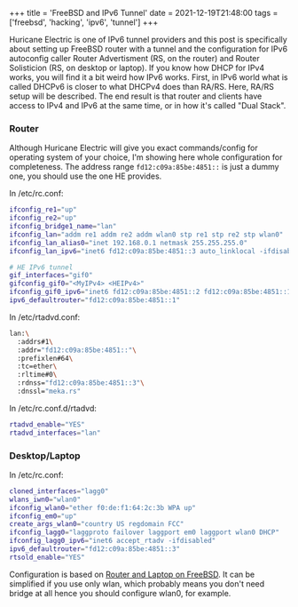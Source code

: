 +++
title = 'FreeBSD and IPv6 Tunnel'
date = 2021-12-19T21:48:00
tags = ['freebsd', 'hacking', 'ipv6', 'tunnel']
+++


Huricane Electric is one of IPv6 tunnel providers and this post is specifically
about setting up FreeBSD router with a tunnel and the configuration for IPv6
autoconfig caller Router Advertisment (RS, on the router) and Router Solisticion
(RS, on desktop or laptop). If you know how DHCP for IPv4 works, you will find
it a bit weird how IPv6 works. First, in IPv6 world what is called DHCPv6 is
closer to what DHCPv4 does than RA/RS. Here, RA/RS setup will be described. The
end result is that router and clients have access to IPv4 and IPv6 at the same
time, or in how it's called "Dual Stack".

### Router

Although Huricane Electric will give you exact commands/config for operating
system of your choice, I'm showing here whole configuration for completeness.
The address range `fd12:c09a:85be:4851::` is just a dummy one, you should use
the one HE provides.

In /etc/rc.conf:

```bash
ifconfig_re1="up"
ifconfig_re2="up"
ifconfig_bridge1_name="lan"
ifconfig_lan="addm re1 addm re2 addm wlan0 stp re1 stp re2 stp wlan0"
ifconfig_lan_alias0="inet 192.168.0.1 netmask 255.255.255.0"
ifconfig_lan_ipv6="inet6 fd12:c09a:85be:4851::3 auto_linklocal -ifdisabled"

# HE IPv6 tunnel
gif_interfaces="gif0"
gifconfig_gif0="<MyIPv4> <HEIPv4>"
ifconfig_gif0_ipv6="inet6 fd12:c09a:85be:4851::2 fd12:c09a:85be:4851::1 prefixlen 128"
ipv6_defaultrouter="fd12:c09a:85be:4851::1"
```

In /etc/rtadvd.conf:

```bash
lan:\
  :addrs#1\
  :addr="fd12:c09a:85be:4851::"\
  :prefixlen#64\
  :tc=ether\
  :rltime#0\
  :rdnss="fd12:c09a:85be:4851::3"\
  :dnssl="meka.rs"
```

In /etc/rc.conf.d/rtadvd:

```bash
rtadvd_enable="YES"
rtadvd_interfaces="lan"
```


### Desktop/Laptop

In /etc/rc.conf:

```bash
cloned_interfaces="lagg0"
wlans_iwn0="wlan0"
ifconfig_wlan0="ether f0:de:f1:64:2c:3b WPA up"
ifconfig_em0="up"
create_args_wlan0="country US regdomain FCC"
ifconfig_lagg0="laggproto failover laggport em0 laggport wlan0 DHCP"
ifconfig_lagg0_ipv6="inet6 accept_rtadv -ifdisabled"
ipv6_defaultrouter="fd12:c09a:85be:4851::3"
rtsold_enable="YES"
```

Configuration is based on
[Router and Laptop on FreeBSD](/blog/2016/12/24/freebsd-wifi-and-ethernet-bridging-and-aggregation/).
It can be simplified if you use only wlan, which probably means you don't need 
bridge at all hence you should configure wlan0, for example.
